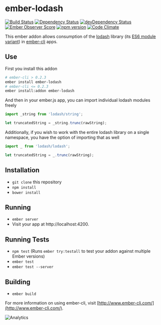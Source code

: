 # ember-lodash

[![Build Status](https://travis-ci.org/levanto-financial/ember-lodash.svg?branch=master)](https://travis-ci.org/levanto-financial/ember-lodash)
[![Dependency Status](https://david-dm.org/levanto-financial/ember-lodash.svg)](https://david-dm.org/levanto-financial/ember-lodash)
[![devDependency Status](https://david-dm.org/levanto-financial/ember-lodash/dev-status.svg)](https://david-dm.org/levanto-financial/ember-lodash#info=devDependencies)
[![Ember Observer Score](http://emberobserver.com/badges/ember-lodash.svg)](http://emberobserver.com/addons/ember-lodash)
[![npm version](https://badge.fury.io/js/ember-lodash.svg)](http://badge.fury.io/js/ember-lodash)
[![Code Climate](https://codeclimate.com/github/levanto-financial/ember-lodash/badges/gpa.svg)](https://codeclimate.com/github/levanto-financial/ember-lodash)

This ember addon allows consumption of the [lodash](https://lodash.com/) library (its [ES6 module variant](https://github.com/lodash/lodash/tree/es)) in [ember-cli](http://ember-cli.com) apps.

## Use

First you install this addon

```sh
# ember-cli > 0.2.3
ember install ember-lodash
# ember-cli <= 0.2.3
ember install:addon ember-lodash
```

And then in your ember.js app, you can import individual lodash modules freely

```js
import _string from 'lodash/string';

let truncatedString = _string.trunc(rawString);
```

Additionally, if you wish to work with the entire lodash library on a single namespace, you have the option of importing that as well

```js
import _ from 'lodash/lodash';

let truncatedString = _.trunc(rawString);
```

## Installation

* `git clone` this repository
* `npm install`
* `bower install`

## Running

* `ember server`
* Visit your app at http://localhost:4200.

## Running Tests

* `npm test` (Runs `ember try:testall` to test your addon against multiple Ember versions)
* `ember test`
* `ember test --server`

## Building

* `ember build`

For more information on using ember-cli, visit [http://www.ember-cli.com/](http://www.ember-cli.com/).

![Analytics](https://ga-beacon.appspot.com/UA-66610985-1/mike-north/ember-lodash/readme)
